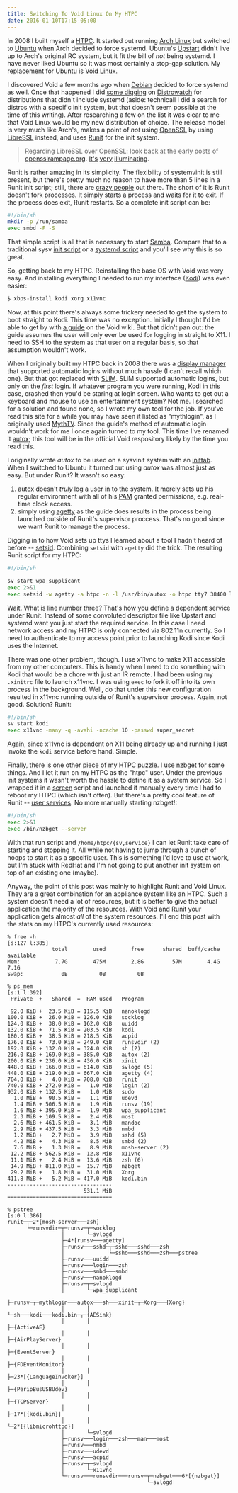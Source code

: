 ```yaml
---
title: Switching To Void Linux On My HTPC
date: 2016-01-10T17:15-05:00
---
```


In 2008 I built myself a [HTPC][htpc]. It started out running
[Arch Linux][arch] but switched to [Ubuntu][ubuntu] when Arch decided to force
systemd. Ubuntu's [Upstart][upstart] didn't live up to Arch's original RC
system, but it fit the bill of *not* being systemd. I have never liked Ubuntu
so it was most certainly a stop-gap solution. My replacement for Ubuntu is
[Void Linux][void].

I discovered Void a few months ago when [Debian][debian] decided to force
systemd as well. Once that happened I did [some digging][search] on
[Distrowatch][dw] for distributions that didn't include systemd (aside:
technicall I did a search for distros with a specific init system, but that
doesn't seem possible at the time of this writing). After researching a few on
the list it was clear to me that Void Linux would be my new distribution of
choice. The release model is very much like Arch's, makes a point of *not* using
[OpenSSL][openssl] by using [LibreSSL][libressl] instead, and uses
[Runit][runit] for the init system.

> Regarding LibreSSL over OpenSSL: look back at the early posts of
> [opensslrampage.org][rampage]. [It's][cipher] [very][optimism] [illuminating][30days].

Runit is rather amazing in its simplicity. The flexibility of systemvinit is
still present, but there's pretty much no reason to have more than 5 lines
in a Runit init script; still, there are [crazy people][crazy] out there. The
short of it is Runit doesn't fork processes. It simply starts a process and
waits for it to exit. If the process does exit, Runit restarts. So a complete
init script can be:

```bash
#!/bin/sh
mkdir -p /run/samba
exec smbd -F -S
```

That simple script is all that is necessary to start [Samba][samba]. Compare
that to a traditional sysv [init script][sambav] or a [systemd script][sambas]
and you'll see why this is so great.

So, getting back to my HTPC. Reinstalling the base OS with Void was very easy.
And installing everything I needed to run my interface ([Kodi][kodi]) was
even easier:

```bash
$ xbps-install kodi xorg x11vnc
```

Now, at this point there's always some trickery needed to get the system to 
boot straight to Kodi. This time was no exception. Initially I thought I'd be
able to get by with [a guide][guide] on the Void wiki. But that didn't pan out:
the guide assumes the user will only ever be used for logging in straight
to X11. I need to SSH to the system as that user on a regular basis, so that
assumption wouldn't work.

When I originally built my HTPC back in 2008 there was a [display manager][disp]
that supported automatic logins without much hassle (I can't recall which one).
But that got replaced with [SLiM][slim]. SLiM supported automatic logins, but
only on the *first* login. If whatever program you were running, Kodi in this
case, crashed then you'd be staring at login screen. Who wants to get out a
keyboard and mouse to use an entertainment system? Not me. I searched for
a solution and found none, so I wrote my own tool for the job. If you've read
this site for a while you may have seen it listed as "mythlogin", as I
originally used [MythTV][myth]. Since the guide's method of automatic login
wouldn't work for me I once again turned to my tool. This time I've renamed
it [autox][autox]; this tool will be in the official Void respository likely
by the time you read this.

I originally wrote *autox* to be used on a sysvinit system with an
[inittab][inittab]. When I switched to Ubuntu it turned out using *autox* was
almost just as easy. But under Runit? It wasn't so easy:

1. autox doesn't *truly* log a user in to the system. It merely sets up his
   regular environment with all of his [PAM][pam] granted permissions, e.g.
   real-time clock access.
2. simply using [agetty][agetty] as the guide does results in the process being
   launched outside of Runit's supervisor proccess. That's no good since we
   want Runit to manage the process.

Digging in to how Void sets up ttys I learned about a tool I hadn't heard of
before -- [setsid][setsid]. Combining `setsid` with `agetty` did the trick.
The resulting Runit script for my HTPC:

```bash
#!/bin/sh

sv start wpa_supplicant
exec 2>&1
exec setsid -w agetty -a htpc -n -l /usr/bin/autox -o htpc tty7 38400 linux
```

Wait. What is line number three? That's how you define a dependent service
under Runit. Instead of some convoluted descriptor file like Upstart and
systemd want you just start the required service. In this case I need network
access and my HTPC is only connected via 802.11n currently. So I need to
authenticate to my access point prior to launching Kodi since Kodi uses the
Internet.

There was one other problem, though. I use x11vnc to make X11 accessible from
my other computers. This is handy when I need to do something with Kodi that
would be a chore with just an IR remote. I had been using my `.xinitrc` file
to launch x11vnc. I was using `exec` to fork it off into its own process in
the background. Well, do that under this new configuration resulted in x11vnc
running outside of Runit's supervisor process. Again, not good. Solution?
Runit:

```bash
#!/bin/sh
sv start kodi
exec x11vnc -many -q -avahi -ncache 10 -passwd super_secret
```

Again, since x11vnc is dependent on X11 being already up and running I just
invoke the `kodi` service before hand. Simple.

Finally, there is one other piece of my HTPC puzzle. I use [nzbget][nzbget]
for some things. And I let it run on my HTPC as the "htpc" user. Under the
previous init systems it wasn't worth the hassle to define it as a system
service. So I wrapped it in a [screen][screen] script and launched it manually
every time I had to reboot my HTPC (which isn't often). But there's a pretty
cool feature of Runit -- [user services][userserv]. No more manually starting
nzbget!:

```bash
#!/bin/sh
exec 2>&1
exec /bin/nzbget --server
```

With that run script and `/home/htpc/{sv,service}` I can let Runit take care
of starting and stopping it. All while not having to jump through a bunch of
hoops to start it as a specific user. This is something I'd love to use at work,
but I'm stuck with RedHat and I'm not going to put another init system on top
of an existing one (maybe).

Anyway, the point of this post was mainly to highlight Runit and Void Linux.
They are a great combination for an appliance system like an HTPC. Such a system
doesn't need a lot of resources, but it is better to give the actual application
the majority of the resources. With Void and Runit your application gets
almost *all* of the system resources. I'll end this post with the stats
on my HTPC's currently used resources:

```
% free -h                                                                                                                                                   [s:127 l:385]
              total        used        free      shared  buff/cache   available
Mem:           7.7G        475M        2.8G         57M        4.4G        7.1G
Swap:            0B          0B          0B

% ps_mem                                                                                                                                                 [s:1 l:392]
 Private  +   Shared  =  RAM used	Program

 92.0 KiB +  23.5 KiB = 115.5 KiB	nanoklogd
100.0 KiB +  26.0 KiB = 126.0 KiB	socklog
124.0 KiB +  38.0 KiB = 162.0 KiB	uuidd
132.0 KiB +  71.5 KiB = 203.5 KiB	kodi
180.0 KiB +  38.5 KiB = 218.5 KiB	acpid
176.0 KiB +  73.0 KiB = 249.0 KiB	runsvdir (2)
192.0 KiB + 132.0 KiB = 324.0 KiB	sh (2)
216.0 KiB + 169.0 KiB = 385.0 KiB	autox (2)
200.0 KiB + 236.0 KiB = 436.0 KiB	xinit
448.0 KiB + 166.0 KiB = 614.0 KiB	svlogd (5)
448.0 KiB + 219.0 KiB = 667.0 KiB	agetty (4)
704.0 KiB +   4.0 KiB = 708.0 KiB	runit
740.0 KiB + 272.0 KiB =   1.0 MiB	login (2)
932.0 KiB + 132.5 KiB =   1.0 MiB	sudo
  1.0 MiB +  90.5 KiB =   1.1 MiB	udevd
  1.4 MiB + 506.5 KiB =   1.9 MiB	runsv (19)
  1.6 MiB + 395.0 KiB =   1.9 MiB	wpa_supplicant
  2.3 MiB + 109.5 KiB =   2.4 MiB	most
  2.6 MiB + 461.5 KiB =   3.1 MiB	mandoc
  2.9 MiB + 437.5 KiB =   3.3 MiB	nmbd
  1.2 MiB +   2.7 MiB =   3.9 MiB	sshd (5)
  4.2 MiB +   4.3 MiB =   8.5 MiB	smbd (2)
  7.6 MiB +   1.3 MiB =   8.9 MiB	mosh-server (2)
 12.2 MiB + 562.5 KiB =  12.8 MiB	x11vnc
 11.1 MiB +   2.4 MiB =  13.6 MiB	zsh (6)
 14.9 MiB + 811.0 KiB =  15.7 MiB	nzbget
 29.2 MiB +   1.8 MiB =  31.0 MiB	Xorg
411.8 MiB +   5.2 MiB = 417.0 MiB	kodi.bin
---------------------------------
                        531.1 MiB
=================================

% pstree                                                                                                                                                      [s:0 l:386]
runit─┬─2*[mosh-server───zsh]
      └─runsvdir─┬─runsv─┬─socklog
                 │       └─svlogd
                 ├─4*[runsv───agetty]
                 ├─runsv───sshd─┬─sshd───sshd───zsh
                 │              └─sshd───sshd───zsh───pstree
                 ├─runsv───uuidd
                 ├─runsv───login───zsh
                 ├─runsv───smbd───smbd
                 ├─runsv───nanoklogd
                 ├─runsv─┬─svlogd
                 │       └─wpa_supplicant
                 ├─runsv─┬─mythlogin───autox───sh───xinit─┬─Xorg───{Xorg}
                 │       │                                └─sh───kodi───kodi.bin─┬─{AESink}
                 │       │                                                       ├─{ActiveAE}
                 │       │                                                       ├─{AirPlayServer}
                 │       │                                                       ├─{EventServer}
                 │       │                                                       ├─{FDEventMonitor}
                 │       │                                                       ├─23*[{LanguageInvoker}]
                 │       │                                                       ├─{PeripBusUSBUdev}
                 │       │                                                       ├─{TCPServer}
                 │       │                                                       ├─17*[{kodi.bin}]
                 │       │                                                       └─2*[{libmicrohttpd}]
                 │       └─svlogd
                 ├─runsv───login───zsh───man───most
                 ├─runsv───nmbd
                 ├─runsv───udevd
                 ├─runsv───acpid
                 ├─runsv─┬─svlogd
                 │       └─x11vnc
                 └─runsv───runsvdir───runsv─┬─nzbget───6*[{nzbget}]
                                            └─svlogd
```



[htpc]: https://en.wikipedia.org/wiki/Home_theater_PC
[arch]: https://www.archlinux.org/
[ubuntu]: http://www.ubuntu.com/
[upstart]: http://upstart.ubuntu.com/
[void]: http://www.voidlinux.eu/
[debian]: https://www.debian.org/
[search]: http://distrowatch.com/search.php?pkg=systemd&pkgver=&distrorange=NotInLatest#pkgsearch
[dw]: http://distrowatch.com/
[openssl]: https://en.wikipedia.org/wiki/OpenSSL
[libressl]: https://en.wikipedia.org/wiki/LibreSSL
[runit]: http://smarden.org/runit/
[rampage]: http://opensslrampage.org/
[cipher]: http://opensslrampage.org/post/96025631325/does-sslcipherdescription-return-an-allocated
[optimism]: http://opensslrampage.org/post/91771553861/kill-optimism-in-docs
[30days]: http://www.openbsd.org/papers/eurobsdcon2014-libressl.html
[crazy]: https://bitbucket.org/avery_payne/supervision-scripts/wiki/Home
[samba]: https://www.samba.org/
[sambav]: http://pkgs.fedoraproject.org/cgit/rpms/samba.git/tree/smb.init?h=f16
[sambas]: http://pkgs.fedoraproject.org/cgit/rpms/samba.git/tree/smb.service?id=3d3cbc8a73664be88a2ca7e9af5dfcde1778722d
[kodi]: http://kodi.tv/
[guide]: https://wiki.voidlinux.eu/Automatic_Login_to_Graphical_Environment
[disp]: https://en.wikipedia.org/wiki/X_display_manager_(program_type)
[slim]: https://en.wikipedia.org/wiki/SLiM
[myth]: https://www.mythtv.org/
[autox]: https://github.com/jsumners/autox
[inittab]: http://linux.die.net/man/5/inittab
[pam]: https://en.wikipedia.org/wiki/Linux_PAM
[agetty]: http://linux.die.net/man/8/agetty
[setsid]: http://man7.org/linux/man-pages/man1/setsid.1.html
[nzbget]: http://nzbget.net/
[screen]: https://en.wikipedia.org/wiki/GNU_Screen
[userserv]: http://smarden.org/runit/faq.html#userservices